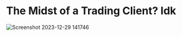 # The Midst of a Trading Client? Idk
![Screenshot 2023-12-29 141746](https://github.com/pattty847/Crypto-Dash/assets/23511285/12763804-5f53-4885-862a-8bc21208b788)
